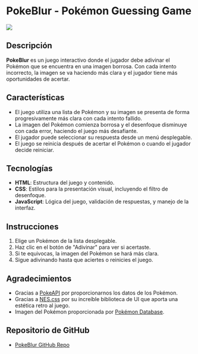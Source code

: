 # PokeBlur - Pokémon Guessing Game

<img src="[https://raw.githubusercontent.com/ypxio/pokesize/master/ss.png](https://i.ibb.co/wr4cKbZ7/image.png)" />

## Descripción
**PokeBlur** es un juego interactivo donde el jugador debe adivinar el Pokémon que se encuentra en una imagen borrosa. Con cada intento incorrecto, la imagen se va haciendo más clara y el jugador tiene más oportunidades de acertar.

## Características
- El juego utiliza una lista de Pokémon y su imagen se presenta de forma progresivamente más clara con cada intento fallido.
- La imagen del Pokémon comienza borrosa y el desenfoque disminuye con cada error, haciendo el juego más desafiante.
- El jugador puede seleccionar su respuesta desde un menú desplegable.
- El juego se reinicia después de acertar el Pokémon o cuando el jugador decide reiniciar.

## Tecnologías
- **HTML**: Estructura del juego y contenido.
- **CSS**: Estilos para la presentación visual, incluyendo el filtro de desenfoque.
- **JavaScript**: Lógica del juego, validación de respuestas, y manejo de la interfaz.

## Instrucciones
1. Elige un Pokémon de la lista desplegable.
2. Haz clic en el botón de "Adivinar" para ver si acertaste.
3. Si te equivocas, la imagen del Pokémon se hará más clara.
4. Sigue adivinando hasta que aciertes o reinicies el juego.

## Agradecimientos
- Gracias a [PokeAPI](https://pokeapi.co/) por proporcionarnos los datos de los Pokémon.
- Gracias a [NES.css](https://nostalgic-css.github.io/NES.css/) por su increíble biblioteca de UI que aporta una estética retro al juego.
- Imagen del Pokémon proporcionada por [Pokémon Database](https://pokemondb.net/pokedex/national).

## Repositorio de GitHub
- [PokeBlur GitHub Repo](https://github.com/tu-usuario/pokeblur)

